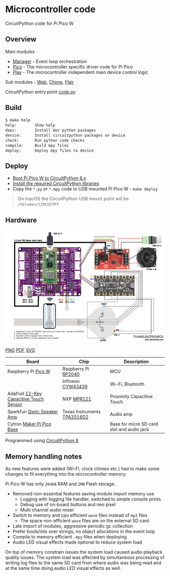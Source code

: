 # Microcontroller code

CircuitPython code for Pi Pico W

## Overview

Main modules

- [Manager](./manager.py) - Event loop orchestration
- [Pico](./pico.py) - The microcontroller specific driver code for Pi Pico
- [Play](./play.py) - The microcontroller independent main device control logic

Sub modules - [Web](./web.py), [Chime](./chime.py), [Flair](./flair.py)

CircuitPython entry point [code.py](./code.py)

## Build

```shell
$ make help
help:        Show help
deps:        Install dev python packages
device:      Install circuitpython packages on device
check:       Run python code checks
compile:     Build mpy files
deploy:      Deploy mpy files to device
```

## Deploy

- [Boot Pi Pico W to CircuitPython 8.x](./docs/installing-circuitpython.md)
- [Install the required CircuitPython libraries](./docs/lib-dependencies.md)
- Copy the `*.py` or `*.mpy` code to USB mounted Pi Pico W - `make deploy`

> On macOS the CircuitPython USB mount point will be `/Volumes/CIRCUITPY`

## Hardware

![Microcontroller circuit hookup diagram](./docs/hookup-diagram.png)

[PNG](./docs/hookup-diagram.png) [PDF](./docs/hookup-diagram.pdf) [SVG](./docs/hookup-diagram.svg)


| Board                                                                                                    | Chip                                                                                                                                                          | Description                                |
|----------------------------------------------------------------------------------------------------------|---------------------------------------------------------------------------------------------------------------------------------------------------------------|--------------------------------------------|
| Raspberry Pi [Pico W](https://www.raspberrypi.com/documentation/microcontrollers/raspberry-pi-pico.html) | Raspberry Pi [RP2040](https://www.raspberrypi.com/documentation/microcontrollers/rp2040.html#welcome-to-rp2040)                                               | MCU                                        |
|                                                                                                          | Infineon [CYW43439](https://www.infineon.com/cms/en/product/wireless-connectivity/airoc-wi-fi-plus-bluetooth-combos/wi-fi-4-802.11n/cyw43439/?redirId=216343) | Wi-Fi, Bluetooth                           |
| Adafruit [12-Key Capacitive Touch Sensor](https://www.adafruit.com/product/4830)                         | NXP [MPR121](https://www.nxp.com/products/no-longer-manufactured/proximity-capacitive-touch-sensor-controller:MPR121)                                         | Proximity Capacitive Touch                 |
| Sparkfun [Qwiic Speaker Amp](https://www.sparkfun.com/products/20690)                                    | Texas Instruments [TPA2016D2](https://www.ti.com/product/TPA2016D2)                                                                                           | Audio amp                                  |
| Cytron [Maker Pi Pico Base](https://www.cytron.io/p-maker-pi-pico-base)                                  |                                                                                                                                                               | Base for micro SD card slot and audio jack |

Programmed using [CircuitPython 8](https://circuitpython.org/board/raspberry_pi_pico/)

## Memory handling notes

As new features were added (Wi-Fi, clock chimes etc.) had to make some changes to fit everything into the microcontroller memory.

Pi Pico W has only `264kB` RAM and `2MB` Flash storage.

- Removed non-essential features saving module import memory use
  - Logging with logging file handler, switched to simple console prints
  - Debug use of on-board buttons and neo pixel
  - Multi channel audio mixer
- Switch to memory and cpu efficient `wave` files instead of `mp3` files
  - The space non-efficient `wave` files are on the external SD card
- Late import of modules, aggressive periodic gc collection 
- Prefer bools/ints over strings, no object allocations in the event loop
- Compile to memory efficient `.mpy` files when deploying
- Audio LED visual effects made optional to reduce system load

On top of memory constrain issues the system load caused audio playback quality issues.
The system load was affected by simultaneous processing of writing log files 
to the same SD card from where audio was being read and at the same time doing 
audio LED visual effects as well.

